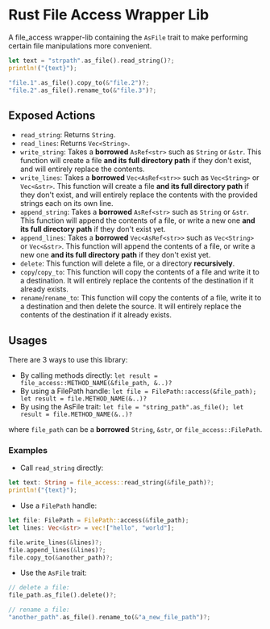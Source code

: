 # Rust File Access Wrapper Lib
A file_access wrapper-lib containing the `AsFile` trait to make performing certain file manipulations more convenient.
```rust
let text = "strpath".as_file().read_string()?;
println!("{text}");

"file.1".as_file().copy_to(&"file.2")?;
"file.2".as_file().rename_to(&"file.3")?;
```

## Exposed Actions
- `read_string`: Returns `String`.
- `read_lines`: Returns `Vec<String>`.
- `write_string`: Takes a **borrowed** `AsRef<str>` such as `String` or `&str`. This function will create a file **and its full directory path** if they don't exist, and will entirely replace the contents.
- `write_lines`: Takes a **borrowed** `Vec<AsRef<str>>` such as `Vec<String>` or `Vec<&str>`. This function will create a file **and its full directory path** if they don't exist, and will entirely replace the contents with the provided strings each on its own line.
- `append_string`: Takes a **borrowed** `AsRef<str>` such as `String` or `&str`. This function will append the contents of a file, or write a new one **and its full directory path** if they don't exist yet.
- `append_lines`: Takes a **borrowed** `Vec<AsRef<str>>` such as `Vec<String>` or `Vec<&str>`. This function will append the contents of a file, or write a new one **and its full directory path** if they don't exist yet.
- `delete`: This function will delete a file, or a directory **recursively**.
- `copy`/`copy_to`: This function will copy the contents of a file and write it to a destination. It will entirely replace the contents of the destination if it already exists.
- `rename`/`rename_to`: This function will copy the contents of a file, write it to a destination and then delete the source. It will entirely replace the contents of the destination if it already exists.

## Usages
There are 3 ways to use this library:
- By calling methods directly: `let result = file_access::METHOD_NAME(&file_path, &..)?`
- By using a FilePath handle: `let file = FilePath::access(&file_path); let result = file.METHOD_NAME(&..)?`
- By using the AsFile trait: `let file = "string_path".as_file(); let result = file.METHOD_NAME(&..)?`

where `file_path` can be a **borrowed** `String`, `&str`, or `file_access::FilePath`.

### Examples
- Call `read_string` directly:
```rust
let text: String = file_access::read_string(&file_path)?;
println!("{text}");
```

- Use a `FilePath` handle:
```rust
let file: FilePath = FilePath::access(&file_path);
let lines: Vec<&str> = vec!["hello", "world"];

file.write_lines(&lines)?;
file.append_lines(&lines)?;
file.copy_to(&another_path)?;
```

- Use the `AsFile` trait:
```rust
// delete a file:
file_path.as_file().delete()?;

// rename a file:
"another_path".as_file().rename_to(&"a_new_file_path")?;
```
